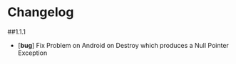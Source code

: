 # Changelog

##1.1.1
- [__bug__] Fix Problem on Android on Destroy which produces a Null Pointer Exception 
